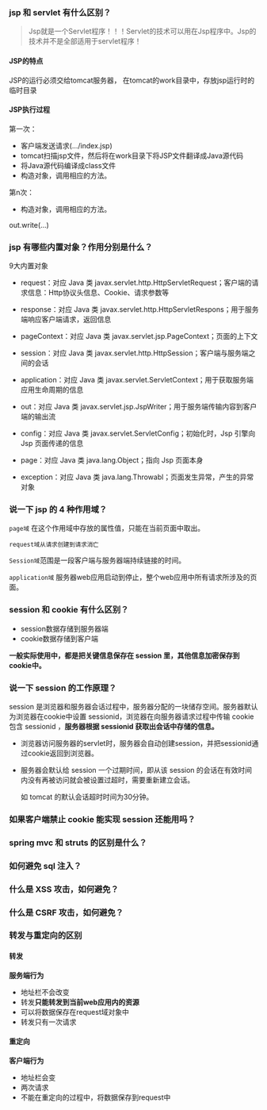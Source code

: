 ### jsp 和 servlet 有什么区别？

> Jsp就是一个Servlet程序！！！Servlet的技术可以用在Jsp程序中。Jsp的技术并不是全部适用于servlet程序！

#### JSP的特点

JSP的运行必须交给tomcat服务器， 在tomcat的work目录中，存放jsp运行时的临时目录

#### JSP执行过程

第一次：

- 客户端发送请求(.../index.jsp)
- tomcat扫描jsp文件，然后将在work目录下将JSP文件翻译成Java源代码
- 将Java源代码编译成class文件
- 构造对象，调用相应的方法。

第n次：

- 构造对象，调用相应的方法。

out.write(...)



### jsp 有哪些内置对象？作用分别是什么？

9大内置对象

- request：对应 Java 类 javax.servlet.http.HttpServletRequest；客户端的请求信息：Http协议头信息、Cookie、请求参数等

- response：对应 Java 类 javax.servlet.http.HttpServletRespons；用于服务端响应客户端请求，返回信息

- pageContext：对应 Java 类 javax.servlet.jsp.PageContext；页面的上下文

- session：对应 Java 类 javax.servlet.http.HttpSession；客户端与服务端之间的会话

- application：对应 Java 类 javax.servlet.ServletContext；用于获取服务端应用生命周期的信息

- out：对应 Java 类 javax.servlet.jsp.JspWriter；用于服务端传输内容到客户端的输出流

- config：对应 Java 类 javax.servlet.ServletConfig；初始化时，Jsp 引擎向 Jsp 页面传递的信息

- page：对应 Java 类 java.lang.Object；指向 Jsp 页面本身

- exception：对应 Java 类 java.lang.Throwabl；页面发生异常，产生的异常对象



### 说一下 jsp 的 4 种作用域？

`page域` 在这个作用域中存放的属性值，只能在当前页面中取出。

`request域从请求创建到请求消亡`

`Session域`范围是一段客户端与服务器端持续链接的时间。

`application域` 服务器web应用启动到停止，整个web应用中所有请求所涉及的页面。



### session 和 cookie 有什么区别？

- session数据存储到服务器端
- cookie数据存储到客户端



**一般实际使用中，都是把关键信息保存在 session 里，其他信息加密保存到cookie中。**



### 说一下 session 的工作原理？

session 是浏览器和服务器会话过程中，服务器分配的一块储存空间。服务器默认为浏览器在cookie中设置 sessionid，浏览器在向服务器请求过程中传输 cookie 包含 sessionid ，**服务器根据 sessionid 获取出会话中存储的信息。**

- 浏览器访问服务器的servlet时，服务器会自动创建session，并把sessionid通过cookie返回到浏览器。

- 服务器会默认给 session 一个过期时间，即从该 session 的会话在有效时间内没有再被访问就会被设置过超时，需要重新建立会话。

  如 tomcat 的默认会话超时时间为30分钟。



### 如果客户端禁止 cookie 能实现 session 还能用吗？

### spring mvc 和 struts 的区别是什么？

### 如何避免 sql 注入？

### 什么是 XSS 攻击，如何避免？

### 什么是 CSRF 攻击，如何避免？



### 转发与重定向的区别

#### 转发

**服务端行为**

- 地址栏不会改变
- 转发**只能转发到当前web应用内的资源**
- 可以将数据保存在request域对象中
- 转发只有一次请求

#### 重定向

**客户端行为**

- 地址栏会变
- 两次请求
- 不能在重定向的过程中，将数据保存到request中







